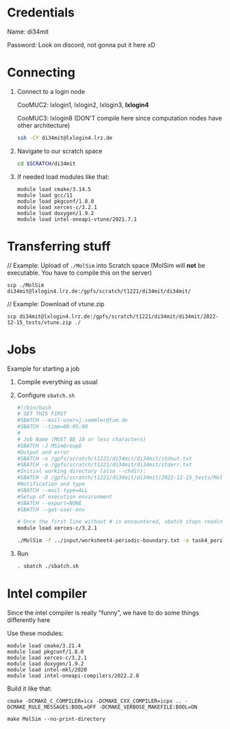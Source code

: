# Credentials

Name: di34mit

Password: Look on discord, not gonna put it here xD

# Connecting

1. Connect to a login node

   CooMUC2: lxlogin1, lxlogin2, lxlogin3, **lxlogin4**

   CooMUC3: lxlogin8 (DON'T compile here since computation nodes have other architecture)

    ```bash
    ssh -CY di34mit@lxlogin4.lrz.de
    ```

2. Navigate to our scratch space
    ```bash
    cd $SCRATCH/di34mit
    ```

3. If needed load modules like that:
    ```
    module load cmake/3.14.5
    module load gcc/11
    module load pkgconf/1.8.0
    module load xerces-c/3.2.1
    module load doxygen/1.9.2
    module load intel-oneapi-vtune/2021.7.1
    ```

# Transferring stuff

// Example: Upload of `./MolSim` into Scratch space (MolSim will **not** be executable. You have to compile this on the
server)

```
scp ./MolSim di34mit@lxlogin4.lrz.de:/gpfs/scratch/t1221/di34mit/di34mit/
```

// Example: Download of vtune.zip

```
scp di34mit@lxlogin4.lrz.de:/gpfs/scratch/t1221/di34mit/di34mit/2022-12-15_tests/vtune.zip ./
```

# Jobs

Example for starting a job

1. Compile everything as usual

2. Configure `sbatch.sh`
    ``` bash
    #!/bin/bash
    # SET THIS FIRST 
    #SBATCH --mail-user=j.semmler@tum.de
    #SBATCH --time=00:05:00
    #
    # Job Name (MUST BE 10 or less characters)
    #SBATCH -J MSimGroupD
    #Output and error
    #SBATCH -o /gpfs/scratch/t1221/di34mit/di34mit/stdout.txt
    #SBATCH -e /gpfs/scratch/t1221/di34mit/di34mit/stderr.txt
    #Initial working directory (also --chdir):
    #SBATCH -D /gpfs/scratch/t1221/di34mit/di34mit/2022-12-15_tests/MolSim/build
    #Notification and type
    #SBATCH --mail-type=ALL
    #Setup of execution environment
    #SBATCH --export=NONE
    #SBATCH --get-user-env

    # Once the first line without # is encountered, sbatch stops reading parameters
    module load xerces-c/3.2.1

    ./MolSim -f ../input/worksheet4-periodic-boundary.txt -o task4_periodic_merge -e  0.0006 -d 0.0005 -w 200 -r -t sphere
    ```
3. Run
    ```bash
    . sbatch ./sbatch.sh
    ``` 

# Intel compiler

Since the intel compiler is really "funny", we have to do some things differently here

Use these modules:

```
module load cmake/3.21.4
module load pkgconf/1.8.0
module load xerces-c/3.2.1
module load doxygen/1.9.2
module load intel-mkl/2020
module load intel-oneapi-compilers/2022.2.0
```

Build it like that:

```
cmake -DCMAKE_C_COMPILER=icx -DCMAKE_CXX_COMPILER=icpx .. -DCMAKE_RULE_MESSAGES:BOOL=OFF -DCMAKE_VERBOSE_MAKEFILE:BOOL=ON
```

```
make MolSim --no-print-directory
```
